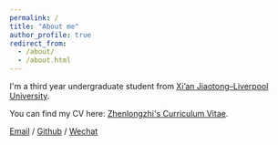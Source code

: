 ```yaml
---
permalink: /
title: "About me"
author_profile: true
redirect_from: 
  - /about/
  - /about.html
---
```


I'm a third year undergraduate student from [Xi’an Jiaotong–Liverpool University](https://www.xjtlu.edu.cn/).

You can find my CV here: [Zhenlongzhi's Curriculum Vitae](../assets/CV.pdf).

[Email](mailto:Zhenlongzhi.yan22@student.xjtlu.edu.cn) / [Github](https://github.com/YZLZ1602) / [Wechat](../images/wechat.jpg) 

                        
